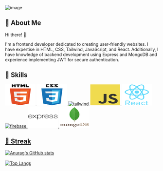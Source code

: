 

<img  text-aign="cenetr" alt="image" width=1200 src="https://i.ibb.co/5KFSDsW/github-header-image.png"/>


## 🚀 About Me
Hi there! 👋

I'm a frontend developer dedicated to creating user-friendly websites. I have expertise in HTML, CSS, Tailwind, JavaScript, and React. Additionally, I have knowledge of backend development using Express and MongoDB and experience implementing JWT for secure authentication.

## 🚀 Skills

<p align="left">
  <a href="https://www.w3schools.com/css/" target="_blank" rel="noreferrer">
    <img src="https://raw.githubusercontent.com/devicons/devicon/master/icons/html5/html5-original-wordmark.svg" alt="html5" width="100" height="70"/>
     <img src="https://raw.githubusercontent.com/devicons/devicon/master/icons/css3/css3-original-wordmark.svg" alt="css3" width="100" height="70"/>
     <img src="https://www.vectorlogo.zone/logos/tailwindcss/tailwindcss-icon.svg" alt="tailwind" width="100" height="70"/>
     <img src="https://raw.githubusercontent.com/devicons/devicon/master/icons/javascript/javascript-original.svg" alt="javascript" width="100" height="70"/> 
    <img src="https://raw.githubusercontent.com/devicons/devicon/master/icons/react/react-original-wordmark.svg" alt="react" width="100" height="70"/>
<img src="https://www.vectorlogo.zone/logos/firebase/firebase-icon.svg" alt="firebase" width="100" height="70"/> </a> <a href="https://www.w3.org/html/" target="_blank" rel="noreferrer"> 
<img src="https://raw.githubusercontent.com/devicons/devicon/master/icons/express/express-original-wordmark.svg" alt="express" width="100" height="70"/> 
<img src="https://raw.githubusercontent.com/devicons/devicon/master/icons/mongodb/mongodb-original-wordmark.svg" alt="mongodb" width="100" height="70"/>


## 🚀 Streak

[![Anurag's GitHub stats](https://github-readme-stats.vercel.app/api?username=Munna8383)](https://github.com/anuraghazra/github-readme-stats)
<br/>
<br/>
[![Top Langs](https://github-readme-stats.vercel.app/api/top-langs/?username=Munna8383&layout=compact)](https://github.com/anuraghazra/github-readme-stats&layout=compact)

  
